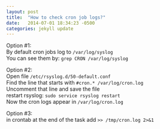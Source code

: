 ```yaml
---
layout: post
title:  "How to check cron job logs?"
date:   2014-07-01 18:34:23 -0500
categories: jekyll update
---
```


Option #1: <br/>
By default cron jobs log to `/var/log/syslog` <br/>
You can see them by: `grep CRON /var/log/syslog`

Option #2: <br/>
Open file `/etc/rsyslog.d/50-default.conf` <br/>
Find the line that starts with `#cron.* /var/log/cron.log` <br/>
Uncomment that line and save the file <br/>
restart rsyslog: `sudo service rsyslog restart` <br/>
Now the cron logs appear in `/var/log/cron.log` <br/>

Option #3: <br/>
in crontab at the end of the task add `>> /tmp/cron.log 2>&1`
